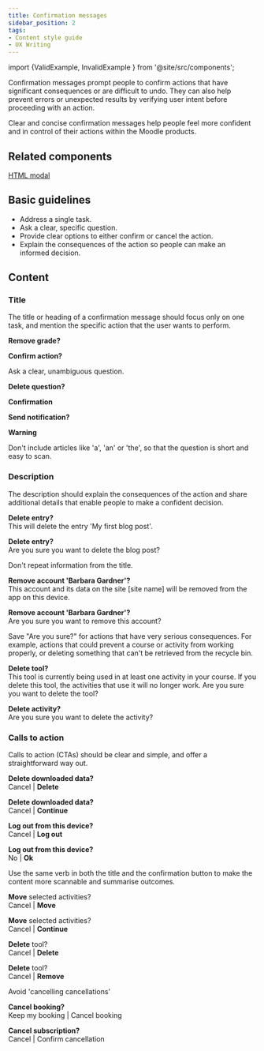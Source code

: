 ```yaml
---
title: Confirmation messages
sidebar_position: 2
tags:
- Content style guide
- UX Writing
---
```

import {ValidExample, InvalidExample } from '@site/src/components';

Confirmation messages prompt people to confirm actions that have significant consequences or are difficult to undo. They can also help prevent errors or unexpected results by verifying user intent before proceeding with an action.

Clear and concise confirmation messages help people feel more confident and in control of their actions within the Moodle products.

## Related components

[HTML modal](https://componentlibrary.moodle.com/admin/tool/componentlibrary/docspage.php/moodle/components/dom-modal/)

## Basic guidelines

- Address a single task.
- Ask a clear, specific question.
- Provide clear options to either confirm or cancel the action.
- Explain the consequences of the action so people can make an informed decision.

## Content

### Title

The title or heading of a confirmation message should focus only on one task, and mention the specific action that the user wants to perform.

<ValidExample title="Do">

**Remove grade?**

</ValidExample>

<InvalidExample title="Don't">

**Confirm action?**

</InvalidExample>

Ask a clear, unambiguous question.

<ValidExample title="Do">

**Delete question?**

</ValidExample>

<InvalidExample title="Don't">

**Confirmation**

</InvalidExample>

<ValidExample title="Do">

**Send notification?**

</ValidExample>

<InvalidExample title="Don't">

**Warning**

</InvalidExample>

Don't include articles like 'a', 'an' or 'the', so that the question is short and easy to scan.

### Description

The description should explain the consequences of the action and share additional details that enable people to make a confident decision.

<ValidExample title="Do">

**Delete entry?**  
This will delete the entry 'My first blog post'.

</ValidExample>

<InvalidExample title="Don't">

**Delete entry?**  
Are you sure you want to delete the blog post?

</InvalidExample>

Don't repeat information from the title.

<ValidExample title="Do">

**Remove account 'Barbara Gardner'?**  
This account and its data on the site [site name] will be removed from the app on this device.

</ValidExample>

<InvalidExample title="Don't">

**Remove account 'Barbara Gardner'?**  
Are you sure you want to remove this account?

</InvalidExample>

Save "Are you sure?" for actions that have very serious consequences. For example, actions that could prevent a course or activity from working properly, or deleting something that can't be retrieved from the recycle bin.

<ValidExample title="Do">

**Delete tool?**  
This tool is currently being used in at least one activity in your course. If you delete this tool, the activities that use it will no longer work. Are you sure you want to delete the tool?

</ValidExample>

<InvalidExample title="Don't">

**Delete activity?**  
Are you sure you want to delete the activity?

</InvalidExample>

### Calls to action

Calls to action (CTAs) should be clear and simple, and offer a straightforward way out.

<ValidExample title="Do">

**Delete downloaded data?**  
Cancel | **Delete**

</ValidExample>

<InvalidExample title="Don't">

**Delete downloaded data?**  
Cancel | **Continue**

</InvalidExample>

<ValidExample title="Do">

**Log out from this device?**  
Cancel | **Log out**

</ValidExample>

<InvalidExample title="Don't">

**Log out from this device?**  
No | **Ok**

</InvalidExample>

Use the same verb in both the title and the confirmation button to make the content more scannable and summarise outcomes.

<ValidExample title="Do">

**Move** selected activities?  
Cancel | **Move**

</ValidExample>

<InvalidExample title="Don't">

**Move** selected activities?  
Cancel | **Continue**

</InvalidExample>

<ValidExample title="Don't">

**Delete** tool?  
Cancel | **Delete**

</ValidExample>

<InvalidExample title="Don't">

**Delete** tool?  
Cancel | **Remove**

</InvalidExample>

Avoid 'cancelling cancellations'

<ValidExample title="Do">

**Cancel booking?**  
Keep my booking | Cancel booking

</ValidExample>

<InvalidExample title="Don't">

**Cancel subscription?**  
Cancel | Confirm cancellation

</InvalidExample>

